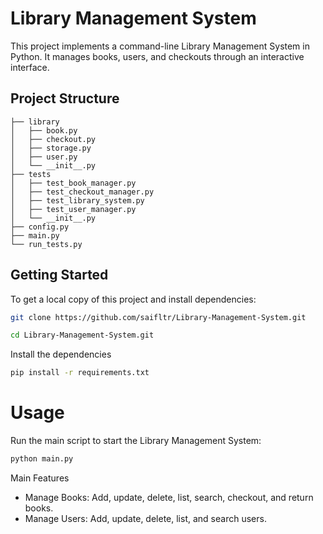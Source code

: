 # Library Management System

This project implements a command-line Library Management System in Python. It manages books, users, and checkouts through an interactive interface.

## Project Structure
```
├── library
│   ├── book.py
│   ├── checkout.py
│   ├── storage.py
│   ├── user.py
│   └── __init__.py
├── tests
│   ├── test_book_manager.py
│   ├── test_checkout_manager.py
│   ├── test_library_system.py
│   ├── test_user_manager.py
│   └── __init__.py
├── config.py
├── main.py
└── run_tests.py
```


## Getting Started

To get a local copy of this project and install dependencies:

```bash
git clone https://github.com/saifltr/Library-Management-System.git
```
```bash
cd Library-Management-System.git
```

Install the dependencies

```bash
pip install -r requirements.txt
```

# Usage
Run the main script to start the Library Management System:

``` bash
python main.py
```

Main Features
- Manage Books: Add, update, delete, list, search, checkout, and return books.
- Manage Users: Add, update, delete, list, and search users.
